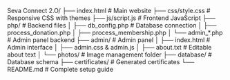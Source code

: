 Seva Connect 2.O/
├── index.html              # Main website
├── css/style.css           # Responsive CSS with themes
├── js/script.js            # Frontend JavaScript
├── php/                    # Backend files
│   ├── db_config.php       # Database connection
│   ├── process_donation.php
│   ├── process_membership.php
│   └── admin_*.php         # Admin panel backend
├── admin/                  # Admin panel
│   ├── index.html          # Admin interface
│   ├── admin.css & admin.js
│   ├── about.txt           # Editable about text
│   └── photos/             # Image management folder
├── database/               # Database schema
├── certificates/           # Generated certificates
└── README.md              # Complete setup guide
